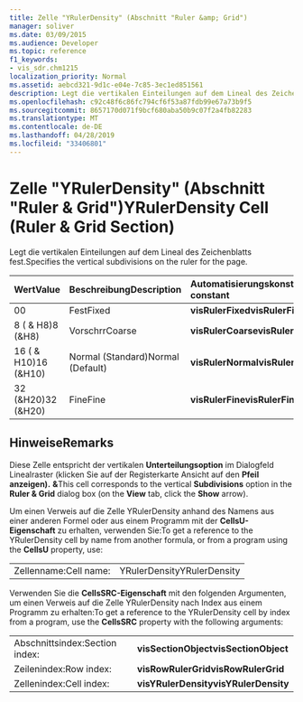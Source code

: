 ```yaml
---
title: Zelle "YRulerDensity" (Abschnitt "Ruler &amp; Grid")
manager: soliver
ms.date: 03/09/2015
ms.audience: Developer
ms.topic: reference
f1_keywords:
- vis_sdr.chm1215
localization_priority: Normal
ms.assetid: aebcd321-9d1c-e04e-7c85-3ec1ed851561
description: Legt die vertikalen Einteilungen auf dem Lineal des Zeichenblatts fest.
ms.openlocfilehash: c92c48f6c86fc794cf6f53a87fdb99e67a73b9f5
ms.sourcegitcommit: 8657170d071f9bcf680aba50b9c07f2a4fb82283
ms.translationtype: MT
ms.contentlocale: de-DE
ms.lasthandoff: 04/28/2019
ms.locfileid: "33406801"
---
```

# <a name="yrulerdensity-cell-ruler-amp-grid-section"></a><span data-ttu-id="fd95b-103">Zelle "YRulerDensity" (Abschnitt "Ruler &amp; Grid")</span><span class="sxs-lookup"><span data-stu-id="fd95b-103">YRulerDensity Cell (Ruler &amp; Grid Section)</span></span>

<span data-ttu-id="fd95b-104">Legt die vertikalen Einteilungen auf dem Lineal des Zeichenblatts fest.</span><span class="sxs-lookup"><span data-stu-id="fd95b-104">Specifies the vertical subdivisions on the ruler for the page.</span></span>
  
|<span data-ttu-id="fd95b-105">**Wert**</span><span class="sxs-lookup"><span data-stu-id="fd95b-105">**Value**</span></span>|<span data-ttu-id="fd95b-106">**Beschreibung**</span><span class="sxs-lookup"><span data-stu-id="fd95b-106">**Description**</span></span>|<span data-ttu-id="fd95b-107">**Automatisierungskonstante**</span><span class="sxs-lookup"><span data-stu-id="fd95b-107">**Automation constant**</span></span>|
|:-----|:-----|:-----|
|<span data-ttu-id="fd95b-108">0</span><span class="sxs-lookup"><span data-stu-id="fd95b-108">0</span></span>  <br/> |<span data-ttu-id="fd95b-109">Fest</span><span class="sxs-lookup"><span data-stu-id="fd95b-109">Fixed</span></span>  <br/> |<span data-ttu-id="fd95b-110">**visRulerFixed**</span><span class="sxs-lookup"><span data-stu-id="fd95b-110">**visRulerFixed**</span></span> <br/> |
|<span data-ttu-id="fd95b-111">8 ( &amp; H8)</span><span class="sxs-lookup"><span data-stu-id="fd95b-111">8 (&amp;H8)</span></span>  <br/> |<span data-ttu-id="fd95b-112">Vorschrr</span><span class="sxs-lookup"><span data-stu-id="fd95b-112">Coarse</span></span>  <br/> |<span data-ttu-id="fd95b-113">**visRulerCoarse**</span><span class="sxs-lookup"><span data-stu-id="fd95b-113">**visRulerCoarse**</span></span> <br/> |
|<span data-ttu-id="fd95b-114">16 ( &amp; H10)</span><span class="sxs-lookup"><span data-stu-id="fd95b-114">16 (&amp;H10)</span></span>  <br/> |<span data-ttu-id="fd95b-115">Normal (Standard)</span><span class="sxs-lookup"><span data-stu-id="fd95b-115">Normal (Default)</span></span>  <br/> |<span data-ttu-id="fd95b-116">**visRulerNormal**</span><span class="sxs-lookup"><span data-stu-id="fd95b-116">**visRulerNormal**</span></span> <br/> |
|<span data-ttu-id="fd95b-117">32 (&amp;H20)</span><span class="sxs-lookup"><span data-stu-id="fd95b-117">32 (&amp;H20)</span></span>  <br/> |<span data-ttu-id="fd95b-118">Fine</span><span class="sxs-lookup"><span data-stu-id="fd95b-118">Fine</span></span>  <br/> |<span data-ttu-id="fd95b-119">**visRulerFine**</span><span class="sxs-lookup"><span data-stu-id="fd95b-119">**visRulerFine**</span></span> <br/> |
   
## <a name="remarks"></a><span data-ttu-id="fd95b-120">Hinweise</span><span class="sxs-lookup"><span data-stu-id="fd95b-120">Remarks</span></span>

<span data-ttu-id="fd95b-121">Diese Zelle entspricht der vertikalen **Unterteilungsoption** im Dialogfeld  Linealraster (klicken Sie auf der Registerkarte Ansicht auf den **Pfeil anzeigen).** **&amp;**</span><span class="sxs-lookup"><span data-stu-id="fd95b-121">This cell corresponds to the vertical **Subdivisions** option in the **Ruler &amp; Grid** dialog box (on the **View** tab, click the **Show** arrow).</span></span> 
  
<span data-ttu-id="fd95b-122">Um einen Verweis auf die Zelle YRulerDensity anhand des Namens aus einer anderen Formel oder aus einem Programm mit der **CellsU-Eigenschaft** zu erhalten, verwenden Sie:</span><span class="sxs-lookup"><span data-stu-id="fd95b-122">To get a reference to the YRulerDensity cell by name from another formula, or from a program using the **CellsU** property, use:</span></span> 
  
|||
|:-----|:-----|
|<span data-ttu-id="fd95b-123">Zellenname:</span><span class="sxs-lookup"><span data-stu-id="fd95b-123">Cell name:</span></span>  <br/> |<span data-ttu-id="fd95b-124">YRulerDensity</span><span class="sxs-lookup"><span data-stu-id="fd95b-124">YRulerDensity</span></span>  <br/> |
   
<span data-ttu-id="fd95b-125">Verwenden Sie die **CellsSRC-Eigenschaft** mit den folgenden Argumenten, um einen Verweis auf die Zelle YRulerDensity nach Index aus einem Programm zu erhalten:</span><span class="sxs-lookup"><span data-stu-id="fd95b-125">To get a reference to the YRulerDensity cell by index from a program, use the **CellsSRC** property with the following arguments:</span></span> 
  
|||
|:-----|:-----|
|<span data-ttu-id="fd95b-126">Abschnittsindex:</span><span class="sxs-lookup"><span data-stu-id="fd95b-126">Section index:</span></span>  <br/> |<span data-ttu-id="fd95b-127">**visSectionObject**</span><span class="sxs-lookup"><span data-stu-id="fd95b-127">**visSectionObject**</span></span> <br/> |
|<span data-ttu-id="fd95b-128">Zeilenindex:</span><span class="sxs-lookup"><span data-stu-id="fd95b-128">Row index:</span></span>  <br/> |<span data-ttu-id="fd95b-129">**visRowRulerGrid**</span><span class="sxs-lookup"><span data-stu-id="fd95b-129">**visRowRulerGrid**</span></span> <br/> |
|<span data-ttu-id="fd95b-130">Zellenindex:</span><span class="sxs-lookup"><span data-stu-id="fd95b-130">Cell index:</span></span>  <br/> |<span data-ttu-id="fd95b-131">**visYRulerDensity**</span><span class="sxs-lookup"><span data-stu-id="fd95b-131">**visYRulerDensity**</span></span> <br/> |
   

